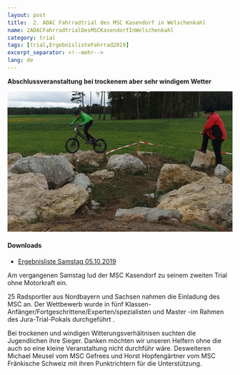 ```yaml
---
layout: post
title:  2. ADAC Fahrradtrial des MSC Kasendorf in Welschenkahl
name: 2ADACFahrradtrialDesMSCKasendorfInWelschenkahl
category: trial
tags: [trial,ErgebnislisteFahrrad2019]
excerpt_separator: <!--mehr-->
lang: de
---
```

**Abschlussveranstaltung bei trockenem aber sehr windigem Wetter**

![](https://github.com/msc-kasendorf/docker/blob/master/docs/download/7v3yqxs8.bmp)

#### Downloads

* [Ergebnisliste Samstag 05.10.2019](https://github.com/msc-kasendorf/docker/raw/master/docs/download//20191005_Ergebnisliste_Fahrradtrial.pdf)

<!--mehr-->
Am vergangenen Samstag lud der MSC Kasendorf zu seinem zweiten Trial ohne Motorkraft ein.

25 Radsportler aus Nordbayern und Sachsen nahmen die Einladung des MSC an. Der Wettbewerb wurde in fünf Klassen-Anfänger/Fortgeschrittene/Experten/spezialisten und Master -im Rahmen des Jura-Trial-Pokals durchgeführt . 

Bei trockenen  und windigen Witterungsverhältnisen suchten die Jugendlichen ihre Sieger. Danken möchten wir unseren Helfern ohne die auch so eine kleine Veranstaltung nicht durchführ wäre. Desweiteren Michael Meusel vom MSC Gefrees und Horst Hopfengärtner vom MSC Fränkische Schweiz mit ihren Punktrichtern für die Unterstützung.
